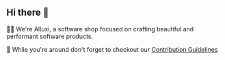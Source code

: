 ## Hi there 👋

🙋‍♀️ We're Alluxi, a software shop focused on crafting beautiful and performant software products.

🧙 While you're around don't forget to checkout our [Contribution Guidelines](https://github.com/alluximx/alluxi-guides)

<!--

**Here are some ideas to get you started:**

🙋‍♀️ A short introduction - what is your organization all about?
🌈 Contribution guidelines - how can the community get involved?
👩‍💻 Useful resources - where can the community find your docs? Is there anything else the community should know?
🍿 Fun facts - what does your team eat for breakfast?
🧙 Remember, you can do mighty things with the power of [Markdown](https://docs.github.com/github/writing-on-github/getting-started-with-writing-and-formatting-on-github/basic-writing-and-formatting-syntax)
-->
